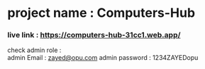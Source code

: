 # project name : Computers-Hub

### live link : https://computers-hub-31cc1.web.app/

check admin role :    
admin Email : zayed@opu.com
admin password : 1234ZAYEDopu
                    
                    
